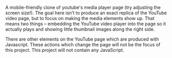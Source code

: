 A mobile-friendly clone of youtube's media player page (try adjusting the screen size!). The goal here isn’t to produce an exact replica of the YouTube video page, but to focus on making the media elements show up. That means two things – embedding the YouTube video player into the page so it actually plays and showing little thumbnail images along the right side.

There are other elements on the YouTube page which are produced with Javascript. These actions which change the page will not be the focus of this project. This project will not contain any JavaScript.